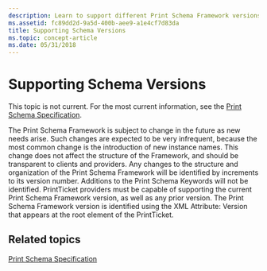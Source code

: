 ```yaml
---
description: Learn to support different Print Schema Framework versions. This topic isn't current. For the most current information, see the Print Schema Specification.
ms.assetid: fc89dd2d-9a5d-400b-aee9-a1e4cf7d83da
title: Supporting Schema Versions
ms.topic: concept-article
ms.date: 05/31/2018
---
```


# Supporting Schema Versions

This topic is not current. For the most current information, see the [Print Schema Specification](https://download.microsoft.com/download/D/E/C/DECA6E6B-3E81-48E7-B7EF-6D92A547D03C/print-schema-spec-2-0.zip).

The Print Schema Framework is subject to change in the future as new needs arise. Such changes are expected to be very infrequent, because the most common change is the introduction of new instance names. This change does not affect the structure of the Framework, and should be transparent to clients and providers. Any changes to the structure and organization of the Print Schema Framework will be identified by increments to its version number. Additions to the Print Schema Keywords will not be identified. PrintTicket providers must be capable of supporting the current Print Schema Framework version, as well as any prior version. The Print Schema Framework version is identified using the XML Attribute: Version that appears at the root element of the PrintTicket.

## Related topics

<dl> <dt>

[Print Schema Specification](https://download.microsoft.com/download/D/E/C/DECA6E6B-3E81-48E7-B7EF-6D92A547D03C/print-schema-spec-2-0.zip)
</dt> </dl>

 

 



